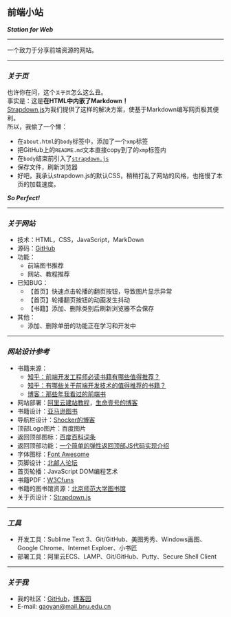 ## 前端小站  
***Station for Web***  

---

一个致力于分享前端资源的网站。  

---

### ***关于页***  
也许你在问，这个`关于页`怎么这么丑。  
事实是：这是**在HTML中内嵌了Markdown！**  
[Strapdown.js](http://strapdownjs.com/)为我们提供了这样的解决方案，使基于Markdown编写网页极其便利。  
所以，我偷了一个懒：  

- 在`about.html`的`body`标签中，添加了一个`xmp`标签  
- 把GitHub上的`README.md`文本直接copy到了的`xmp`标签内  
- 在`body`结束前引入了[`strapdown.js`](http://strapdownjs.com/v/0.2/strapdown.js)  
- 保存文件，刷新浏览器  
- 好吧，我承认strapdown.js的默认CSS，稍稍打乱了网站的风格，也拖慢了本页的加载速度。  
  
***So Perfect!***

---


### ***关于网站***  
- 技术：HTML，CSS，JavaScript，MarkDown   
- 源码：[GitHub](https://github.com/gymmer/StationForWeb)  
- 功能：
  - 前端图书推荐  
  - 网站、教程推荐  
- 已知BUG： 
  - 【首页】快速点击轮播的翻页按钮，导致图片显示异常  
  - 【首页】轮播翻页按钮的动画发生抖动
  - 【书籍】添加、删除类别后刷新浏览器不会保存  
- 其他：  
  - 添加、删除单册的功能正在学习和开发中  

---

### ***网站设计参考***  

- 书籍来源：  
  - [知乎：前端开发工程师必读书籍有哪些值得推荐？](http://www.zhihu.com/question/22591993)  
  - [知乎：有哪些关于前端开发技术的值得推荐的书籍？](http://www.zhihu.com/question/19809484)  
  - [博客：那些年我看过的前端书](http://www.cnblogs.com/pigtail/p/3336317.html)  
- 网站部署：[阿里云建站教程](https://help.aliyun.com/document_detail/43244.html?spm=5176.product25365.4.19.ztYMkQ)，[生命壹号的博客](http://www.cnblogs.com/smyhvae/p/4965163.html)  
- 书籍设计：[亚马逊图书](https://www.amazon.cn/%E5%9B%BE%E4%B9%A6/b?node=658390051)  
- 导航栏设计：[Shocker的博客](http://www.cnblogs.com/shockerli/p/1000-plus-line-mysql-notes.html)  
- 顶部Logo图片：百度图片  
- 返回顶部图标：[百度百科词条](http://baike.baidu.com/link?url=E6EcJ_RuJZYQvftPOK4L7x-LKbJL3QJhX1-tBMHvx-X75E0UIuOEh7qi1n8beb5zQFJm9eUhTKvuWh_g478Nr_)  
- 返回顶部功能：[一个简单的弹性返回顶部JS代码实现介绍](http://www.jb51.net/article/38228.htm)  
- 字体图标：[Font Awesome](http://fontawesome.dashgame.com/)  
- 页脚设计：[北邮人论坛](https://bbs.byr.cn/)  
- 首页轮播：JavaScript DOM编程艺术  
- 书籍PDF：[W3Cfuns](http://www1.w3cfuns.com/feres.php?do=picture&listtype=book)
- 书籍的图书馆资源：[北京师范大学图书馆](http://www.lib.bnu.edu.cn/)  
- 关于页设计：[Strapdown.js](http://strapdownjs.com/)  

---

### ***工具***  
- 开发工具：Sublime Text 3、Git/GitHub、美图秀秀、Windows画图、Google Chrome、Internet Exploer、小书匠  
- 部署工具：阿里云ECS、LAMP、Git/GitHub、Putty、Secure Shell Client  

---

### ***关于我***  
- 我的社区：[GitHub](https://github.com/gymmer)，[博客园](http://www.cnblogs.com/gymmer/)  
- E-mail: <gaoyan@mail.bnu.edu.cn>  